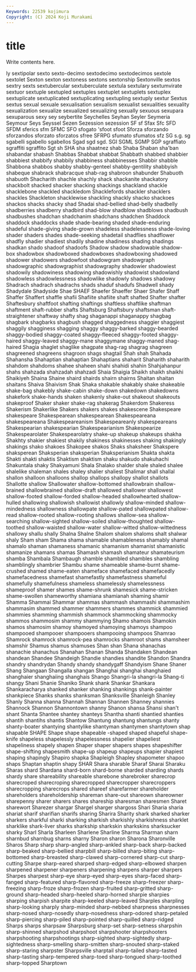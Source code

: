 ```yaml
---
Keywords: 22539 kojimura
Copyright: (C) 2024 Koji Murakami
---
```


# title

Write contents here.



ly sextipolar sexto sexto-decimo
sextodecimo sextodecimos sextole sextolet Sexton sexton sextoness sextons sextonship Sextonville
sextos sextry sexts sextubercular sextuberculate sextula sextulary sextumvirate sextuor sextuple
sextupled sextuples sextuplet sextuplets sextuplex sextuplicate sextuplicated sextuplicating sextupling sextuply
sextur Sextus sextus sexual sexuale sexualisation sexualism sexualist sexualities sexuality
sexualization sexualize sexualized sexualizing sexually sexuous sexupara sexuparous sexy sey
seybertite Seychelles Seyhan Seyler Seymeria Seymour Seys Seyssel Sezen Sezession
sezession SF sf Sfax Sfc SFD SFDM sferics sfm SFMC
SFO sfogato 'sfoot sfoot Sforza sforzando sforzandos sforzato sforzatos sfree
SFRPG sfumato sfumatos sfz SG s.g. sg sgabelli sgabello sgabellos
Sgad sgd sgd. SGI SGML SGMP SGP sgraffiato sgraffiti sgraffito
Sgt sh SHA sha shaatnez shab Shaba Shaban sha'ban shabandar
shabash Shabbas Shabbat shabbat Shabbath shabbed shabbier shabbiest shabbify shabbily
shabbiness shabbinesses Shabbir shabble Shabbona shabbos shabby shabby-genteel shabby-gentility shabbyish
shabeque shabrack shabracque shab-rag shabroon shabunder Shabuoth shabuoth Shacharith shachle
shachly shack shackanite shackatory shackbolt shacked shacker shacking shackings shackland
shackle shacklebone shackled shackledom Shacklefords shackler shacklers shackles Shackleton shacklewise
shackling shackly shacko shackoes shackos shacks shacky shad Shadai shad-bellied
shad-belly shadbelly shadberries shadberry shadbird shad-blow shadblow shadblows shadbush shadbushes
shadchan shadchanim shadchans shadchen Shaddock shaddock shaddocks shade shade-bearing shaded
shade-enduring shadeful shade-giving shade-grown shadeless shadelessness shade-loving shader shaders shades
shade-seeking shadetail shadflies shadflower shadfly shadier shadiest shadily shadine shadiness
shading shadings shadkan shado shadoof shadoofs Shadow shadow shadowable shadow-box
shadowbox shadowboxed shadowboxes shadowboxing shadowed shadower shadowers shadowfoot shadowgram shadowgraph
shadowgraphic shadowgraphist shadowgraphy shadowier shadowiest shadowily shadowiness shadowing shadowishly shadowist
shadowland shadowless shadowlessness shadowlike shadowly shadows shadowy Shadrach shadrach shadrachs
shads shaduf shadufs Shadwell shady Shadydale Shadyside Shae SHAEF Shaefer
Shaeffer Shaer Shafer Shaff Shaffer Shaffert shaffle shafii Shafiite shafiite
shaft shafted Shafter shafter Shaftesbury shaftfoot shafting shaftings shaftless shaftlike
shaftman shaftment shaft-rubber shafts Shaftsburg Shaftsbury shaftsman shaft-straightener shaftway shafty
shag shaganappi shaganappy shagbag shagbark shagbarks shagbush shagged shaggedness shaggier
shaggiest shaggily shagginess shagging shaggy shaggy-barked shaggy-bearded shaggy-bodied shaggy-coated shaggy-fleeced
shaggy-footed shaggy-haired shaggy-leaved shaggy-mane shaggymane shaggy-maned shag-haired Shagia shaglet shaglike
shagpate shag-rag shagrag shagreen shagreened shagreens shagroon shags shagtail Shah
shah Shahada Shahansha Shahaptian shahaptian Shahaptians shaharit Shaharith shaharith shahdom
shahdoms shahee shaheen shahi shahidi shahin Shahjahanpur shahs shahzada shahzadah
shahzadi Shaia Shaigia Shaikh shaikh shaikhi Shaikiyeh Shaina Shaine shaird
shairds shairn shairns Shaitan shaitan shaitans Shaiva Shaivism Shak Shaka
shakable shakably shake shakeable shake-bag shakebly shake-cabin shake-down shakedown shakedowns
shakefork shake-hands shaken shakenly shake-out shakeout shakeouts shakeproof Shaker shaker
shake-rag shakerag Shakerdom Shakeress Shakerism Shakerlike Shakers shakers shakes shakescene
Shakespeare shakespeare Shakespearean shakespearean Shakespeareana shakespeareana Shakespeareanism Shakespeareanly shakespeareans Shakespearian
shakespearian Shakespearianism Shakespearize Shakespearolater Shakespearolatry shake-up shakeup shakeups shakha Shakhty
shakier shakiest shakily shakiness shakinesses shaking shakingly shakings shako shakoes
Shakopee shakos Shaks shaksheer Shakspere shaksperean Shaksperian shaksperian Shaksperianism Shakta
shakta Shakti shakti shaktis Shaktism shaktism shaku shakudo shakuhachi Shakuntala
shaky Shakyamuni Shala Shalako shalder shale shaled shalee shalelike shaleman
shales shaley shalier shaliest Shalimar shall shallal shallon shalloon shalloons
shallop shallops shallopy shallot shallots Shallotte shallow Shallowater shallow-bottomed shallowbrain
shallow-brained shallowbrained shallow-draft shallowed shallower shallowest shallow-footed shallow-forded shallow-headed shallowhearted
shallow-hulled shallowing shallowish shallowist shallowly shallow-minded shallow-mindedness shallowness shallowpate shallow-pated
shallowpated shallow-read shallow-rooted shallow-rooting shallows shallow-sea shallow-searching shallow-sighted shallow-soiled shallow-thoughted
shallow-toothed shallow-waisted shallow-water shallow-witted shallow-wittedness shallowy shallu shally Shalna Shalne
Shalom shalom shaloms shalt shalwar shaly Sham sham Shama shama
shamable shamableness shamably shamal shamalo shaman shamaness shamanic shamanism shamanist
shamanistic shamanize shamans shamas Shamash shamash shamateur shamateurism shamba Shambala
Shambaugh shamble shambled shambles shambling shamblingly shambrier Shambu shame shameable
shame-burnt shame-crushed shamed shame-eaten shameface shamefaced shamefacedly shamefacedness shamefast shamefastly
shamefastness shameful shamefully shamefulness shameless shamelessly shamelessness shameproof shamer shames
shame-shrunk shamesick shame-stricken shame-swollen shameworthy shamiana shamianah shaming shamir Shamma
Shammai Shammar shammas shammash shammashi shammashim shammasim shammed shammer shammers
shammes shammick shammied shammies shamming shammish shammock shammocking shammocky shammos
shammosim shammy shammying Shamo shamois Shamokin shamos shamosim shamoy shamoyed
shamoying shamoys shampoo shampooed shampooer shampooers shampooing shampoos Shamrao Shamrock
shamrock shamrock-pea shamrocks shamroot shams shamsheer shamshir Shamus shamus shamuses
Shan shan Shana shanachas shanachie shanachus Shanahan Shanan Shanda Shandaken
Shandean shandean Shandee Shandeigh Shandie shandies shandite Shandon Shandra shandry
shandrydan Shandy shandy shandygaff Shandyism Shane Shaner Shang Shangaan Shangalla
shangan Shanghai shanghai shanghaied shanghaier shanghaiing shanghais Shango Shangri-la shangri-la
Shang-ti shangy Shani Shanie Shaniko Shank shank Shankar Shankara Shankaracharya
shanked shanker shanking shankings shank-painter shankpiece Shanks shanks shanksman Shanksville
Shanleigh Shanley Shanly Shanna shanna Shannah Shannan Shannen Shanney shannies
Shannock Shannon Shannontown shanny Shanon shansa Shansi shan't shant Shanta
Shantee shantey shanteys Shantha shanti shantied shanties shantih shantihs shantis
Shantow Shantung shantung shantungs shanty shanty-boater shantying shantylike shantyman shantymen
shantytown shap shapable SHAPE Shape shape shapeable -shaped shaped shapeful
shape-knife shapeless shapelessly shapelessness shapelier shapeliest shapeliness shapely shapen Shaper
shaper shapers shapes shapeshifter shape-shifting shapesmith shape-up shapeup shapeups shapier
shapiest shaping shapingly Shapiro shapka Shapleigh Shapley shapometer shapoo shaps
Shaptan shaptin shapy SHAR Shara sharable Sharaf Sharai Sharaku Sharas
shard Shardana shard-born shard-borne sharded sharding shards shardy share shareability
shareable sharebone sharebroker sharecrop sharecroped sharecroping sharecropped sharecropper sharecroppers sharecropping
sharecrops shared shareef sharefarmer shareholder shareholders shareholdership shareman share-out shareown
shareowner sharepenny sharer sharers shares shareship sharesman sharesmen Sharet sharewort
Sharezer shargar Shargel sharger shargoss Shari Sharia sharia shariat sharif
sharifian sharifs sharing Sharira Sharity shark sharked sharker sharkers sharkful
sharki sharking sharkish sharkishly sharkishness sharklet sharklike shark-liver sharks sharkship
sharkskin sharkskins sharksucker sharky Sharl Sharla Sharleen Sharlene Sharline Sharma
Sharman sharn sharnbud sharnbug sharns sharny Sharon sharon Sharona Sharonville
Sharos Sharp sharp sharp-angled sharp-ankled sharp-back sharp-backed sharp-beaked sharp-bellied sharpbill
sharp-billed sharp-biting sharp-bottomed sharp-breasted sharp-clawed sharp-cornered sharp-cut sharp-cutting Sharpe sharp-eared
sharped sharp-edged sharp-elbowed sharpen sharpened sharpener sharpeners sharpening sharpens sharper
sharpers Sharpes sharpest sharp-eye sharp-eyed sharp-eyes sharp-faced sharp-fanged sharp-featured sharp-flavored
sharp-freeze sharp-freezer sharp-freezing sharp-froze sharp-frozen sharp-fruited sharp-gritted sharp-ground sharp-headed sharp-heeled
sharp-horned sharpie sharpies sharping sharpish sharpite sharp-keeled sharp-leaved Sharples sharpling
sharp-looking sharply sharp-minded sharp-nebbed sharpness sharpnesses sharp-nosed sharp-nosedly sharp-nosedness sharp-odored
sharp-petaled sharp-piercing sharp-piled sharp-pointed sharp-quilled sharp-ridged Sharps sharps sharpsaw Sharpsburg
sharp-set sharp-setness sharpshin sharp-shinned sharpshod sharpshoot sharpshooter sharpshooters sharpshooting sharpshootings
sharp-sighted sharp-sightedly sharp-sightedness sharp-smelling sharp-smitten sharp-snouted sharp-staked sharp-staring sharpster Sharpsville
sharptail sharp-tailed sharp-tasted sharp-tasting sharp-tempered sharp-toed sharp-tongued sharp-toothed sharp-topped Sharptown
